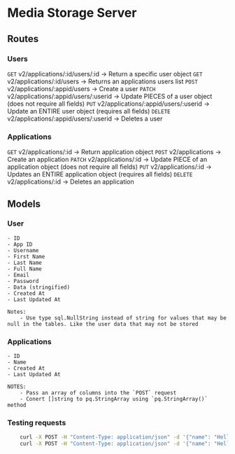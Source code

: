 # Media Storage Server

## Routes

### Users
`GET` v2/applications/:id/users/:id -> Return a specific user object
`GET` v2/applications/:id/users -> Returns an applications users list
`POST` v2/applications/:appid/users -> Create a user
`PATCH` v2/applications/:appid/users/:userid -> Update PIECES of a user object (does not require all fields)
`PUT` v2/applications/:appid/users/:userid -> Update an ENTIRE user object (requires all fields)
`DELETE` v2/applications/:appid/users/:userid -> Deletes a user

### Applications
`GET` v2/applications/:id -> Return application object
`POST` v2/applications -> Create an application
`PATCH` v2/applications/:id -> Update PIECE of an application object (does not require all fields)
`PUT` v2/applications/:id -> Updates an ENTIRE application object (requires all fields)
`DELETE` v2/applications/:id -> Deletes an application

## Models

### User

    - ID
    - App ID
    - Username
    - First Name
    - Last Name
    - Full Name
    - Email
    - Password
    - Data (stringified)
    - Created At
    - Last Updated At

    Notes:
        - Use type sql.NullString instead of string for values that may be null in the tables. Like the user data that may not be stored

### Applications

    - ID
    - Name
    - Created At
    - Last Updated At
    
    NOTES:
        - Pass an array of columns into the `POST` request
        - Conert []string to pq.StringArray using `pq.StringArray()` method


### Testing requests

```sh
    curl -X POST -H "Content-Type: application/json" -d '{"name": "Hello World", "columns": ["data", "email", "HELLO WORLD"]}' localhost:3000/v2/applications | json
    curl -X POST -H "Content-Type: application/json" -d '{"name": "Hello World", "columns": ["data", "email", "password", "username", "username", "first", "first name", "last name", "hello world", "hi mom :)"]}' localhost:3000/v2/applications | json
```
